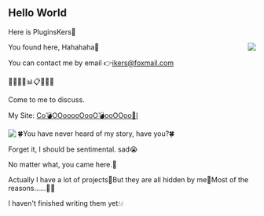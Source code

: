 ## Hello World ##

Here is PluginsKers👋

<a href="https://github.com/PluginsKers"><img align="right" src="https://github-readme-stats.vercel.app/api?username=PluginsKers&show_icons=true&icon_color=CE1D2D&text_color=718096&bg_color=ffffff&hide_title=true" /></a>
You found here, Hahahaha🧐

You can contact me by email 👉ikers@foxmail.com

📗📘📒📝📊📋📕📓📙

Come to me to discuss.

My Site: [Co💣OOooooOooO💣ooOOoo🌟l](https://www.52craft.cc/)

<a href="https://github.com/PluginsKers?tab=repositories"><img align="left" src="https://github-readme-stats.vercel.app/api/top-langs/?username=PluginsKers&layout=compact" /></a>

🍀You have never heard of my story, have you?🍀

Forget it, I should be sentimental. sad😭

No matter what, you came here.💫

Actually I have a lot of projects🌚But they are all hidden by me🌚Most of the reasons......🌚🌚

I haven't finished writing them yet💧💧

